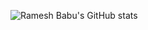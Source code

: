 
![Ramesh Babu's GitHub stats](https://github-readme-stats.vercel.app/api?username=ramesh-babu&hide=contribs,prs)
